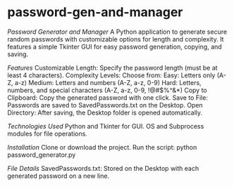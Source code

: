 # password-gen-and-manager

*Password Generator and Manager* 
A Python application to generate secure random passwords with customizable options for length and complexity. It features a simple Tkinter GUI for easy password generation, copying, and saving.

*Features* 
Customizable Length: Specify the password length (must be at least 4 characters). 
Complexity Levels: Choose from: 
                    Easy: Letters only (A-Z, a-z) 
                    Medium: Letters and numbers (A-Z, a-z, 0-9) 
                    Hard: Letters, numbers, and special characters (A-Z, a-z, 0-9, !@#$%^&*) 
Copy to Clipboard: Copy the generated password with one click. 
Save to File: Passwords are saved to SavedPasswords.txt on the Desktop. 
Open Directory: After saving, the Desktop folder is opened automatically.

*Technologies Used* 
Python and Tkinter for GUI. 
OS and Subprocess modules for file operations.

*Installation* 
Clone or download the project. 
Run the script: python password_generator.py

*File Details* 
SavedPasswords.txt: Stored on the Desktop with each generated password on a new line.
